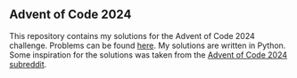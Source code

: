 ## Advent of Code 2024

This repository contains my solutions for the Advent of Code 2024 challenge. Problems can be found [here](https://adventofcode.com/2024). My solutions are written in Python.
Some inspiration for the solutions was taken from the [Advent of Code 2024 subreddit](https://www.reddit.com/r/adventofcode/).